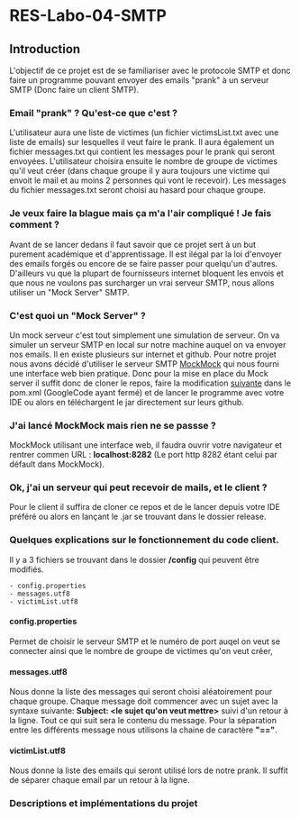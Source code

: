 # RES-Labo-04-SMTP

## Introduction

L'objectif de ce projet est de se familiariser avec le protocole SMTP et donc faire un programme pouvant envoyer des emails "prank" à un serveur SMTP (Donc faire un client SMTP).
 

### Email "prank" ? Qu'est-ce que c'est ?

L'utilisateur aura une liste de victimes (un fichier victimsList.txt avec une liste de emails) sur lesquelles il veut faire le prank. Il aura également un fichier messages.txt qui contient les messages pour le prank qui seront envoyées.
L'utilisateur choisira ensuite le nombre de groupe de victimes qu'il veut créer (dans chaque groupe il y aura toujours une victime qui envoit le mail et au moins 2 personnes qui vont le recevoir). Les messages du fichier messages.txt seront choisi au hasard pour chaque groupe.


### Je veux faire la blague mais ça m'a l'air compliqué ! Je fais comment ?

Avant de se lancer dedans il faut savoir que ce projet sert à un but purement académique et d'apprentissage. Il est ilégal par la loi d'envoyer des emails forgés ou encore de se faire passer pour quelqu'un d'autres. D'ailleurs vu que la plupart de fournisseurs internet bloquent les envois et que nous ne voulons pas surcharger un vrai serveur SMTP, nous allons utiliser un "Mock Server" SMTP.

### C'est quoi un "Mock Server" ?

Un mock serveur c'est tout simplement une simulation de serveur. On va simuler un serveur SMTP en local sur notre machine auquel on va envoyer nos emails.
Il en existe plusieurs sur internet et github. Pour notre projet nous avons décidé d'utiliser le serveur SMTP [MockMock](https://github.com/tweakers/MockMock) qui nous fourni une interface web bien pratique.
Donc pour la mise en place du Mock server il suffit donc de cloner le repos, faire la modification [suivante](https://github.com/tweakers/MockMock/pull/8/commits/fa4bea3079d88d7d7b9a28e3b0864ba6f3d9f7ff) dans le pom.xml (GoogleCode ayant fermé) et de lancer le programme avec votre IDE ou alors en téléchargent le jar directement sur leurs github.

### J'ai lancé MockMock mais rien ne se passse ?

MockMock utilisant une interface web, il faudra ouvrir votre navigateur et rentrer commen URL : **localhost:8282** (Le port http 8282 étant celui par défault dans MockMock).


### Ok, j'ai un serveur qui peut recevoir de mails, et le client ?

Pour le client il suffira de cloner ce repos et de le lancer depuis votre IDE préféré ou alors en lançant le .jar se trouvant dans le dossier release.

### Quelques explications sur le fonctionnement du code client.
Il y a 3 fichiers se trouvant dans le dossier **/config** qui peuvent être modifiés.

    - config.properties
    - messages.utf8
    - victimList.utf8


#### config.properties

Permet de choisir le serveur SMTP et le numéro de port auqel on veut se connecter ainsi que le nombre de groupe de victimes qu'on veut créer,

#### messages.utf8

Nous donne la liste des messages qui seront choisi aléatoirement pour chaque groupe.
Chaque message doit commencer avec un sujet avec la syntaxe suivante:  **Subject: <le sujet qu'on veut mettre>** suivi d'un retour à la ligne. Tout ce qui suit sera le contenu du message.
Pour la séparation entre les différents message nous utilisons la chaine de caractère **"=="**.

#### victimList.utf8

Nous donne la liste des emails qui seront utilisé lors de notre prank. Il suffit de séparer chaque email par un retour à la ligne.





### Descriptions et implémentations du projet




